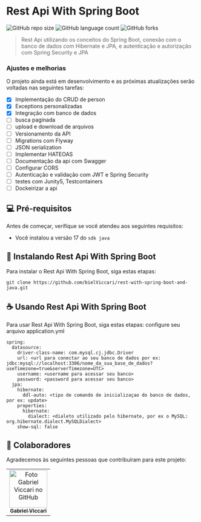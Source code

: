# Rest Api With Spring Boot

![GitHub repo size](https://img.shields.io/github/repo-size/bielViccari/rest-with-spring-boot-and-java)
![GitHub language count](https://img.shields.io/github/languages/count/bielViccari/rest-with-spring-boot-and-java)
![GitHub forks](https://img.shields.io/github/forks/bielViccari/rest-with-spring-boot-and-java)


> Rest Api utilizando os conceitos do Spring Boot, conexão com o banco de dados com Hibernate e JPA, e autenticação e autorização com Spring Security e JPA

### Ajustes e melhorias

O projeto ainda está em desenvolvimento e as próximas atualizações serão voltadas nas seguintes tarefas:

- [x] Implementação do CRUD de person
- [x] Exceptions personalizadas
- [x] Integração com banco de dados
- [ ] busca paginada
- [ ] upload e download de arquivos
- [ ] Versionamento da API
- [ ] Migrations com Flyway
- [ ] JSON serialization
- [ ] Implementar HATEOAS
- [ ] Documentação da api com Swagger
- [ ] Configurar CORS
- [ ] Autenticação e validação com JWT e Spring Security
- [ ] testes com Junity5, Testcontainers
- [ ] Dockeirizar a api

## 💻 Pré-requisitos

Antes de começar, verifique se você atendeu aos seguintes requisitos:

- Você instalou a versão 17 do `sdk java`

## 🚀 Instalando Rest Api With Spring Boot

Para instalar o Rest Api With Spring Boot, siga estas etapas:

```
git clone https://github.com/bielViccari/rest-with-spring-boot-and-java.git
```

## ☕ Usando Rest Api With Spring Boot

Para usar Rest Api With Spring Boot, siga estas etapas:
configure seu arquivo application.yml
```
spring:
  datasource:
    driver-class-name: com.mysql.cj.jdbc.Driver
    url: <url para conectar ao seu banco de dados por ex: jdbc:mysql://localhost:3306/nome_da_sua_base_de_dados?useTimezone=true&serverTimezone=UTC>
    username: <username para acessar seu banco>
    password: <password para acessar seu banco>
  jpa:
    hibernate:
      ddl-auto: <tipo de comando de inicializaçao do banco de dados, por ex: update>
    properties:
      hibernate:
        dialect: <dialeto utilizado pelo hibernate, por ex o MySQL: org.hibernate.dialect.MySQLDialect>
    show-sql: false
```


## 🤝 Colaboradores

Agradecemos às seguintes pessoas que contribuíram para este projeto:

<table>
  <tr>
    <td align="center">
      <a href="#" title="defina o titulo do link">
        <img src="https://avatars.githubusercontent.com/u/87938998?v=4" width="100px;" alt="Foto Gabriel Viccari no GitHub"/><br>
        <sub>
          <b>Gabriel Viccari</b>
        </sub>
      </a>
    </td>
  </tr>
</table>
